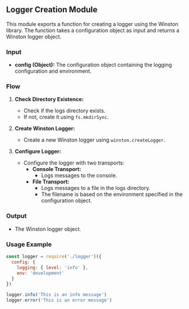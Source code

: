 ## Logger Creation Module

This module exports a function for creating a logger using the Winston library. The function takes a configuration object as input and returns a Winston logger object.

### Input
- **config (Object):** The configuration object containing the logging configuration and environment.

### Flow
1. **Check Directory Existence:**
   - Check if the logs directory exists.
   - If not, create it using `fs.mkdirSync`.

2. **Create Winston Logger:**
   - Create a new Winston logger using `winston.createLogger`.

3. **Configure Logger:**
   - Configure the logger with two transports:
     - **Console Transport:**
       - Logs messages to the console.
     - **File Transport:**
       - Logs messages to a file in the logs directory.
       - The filename is based on the environment specified in the configuration object.

### Output
- The Winston logger object.

### Usage Example
```javascript
const logger = require('./logger')({
  config: {
    logging: { level: 'info' },
    env: 'development'
  }
})

logger.info('This is an info message')
logger.error('This is an error message')
```